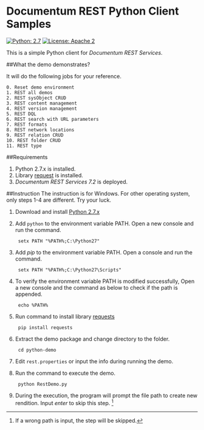 Documentum REST Python Client Samples
=========

[![Python: 2.7](https://img.shields.io/pypi/pyversions/Django.svg)](https://www.python.org/download/releases/2.7/) 
[![License: Apache 2](https://img.shields.io/hexpm/l/plug.svg)](http://www.apache.org/licenses/LICENSE-2.0)

This is a simple Python client for *Documentum REST Services*.

##What the demo demonstrates?

It will do the following jobs for your reference.  

```
0. Reset demo environment
1. REST all demos
2. REST sysObject CRUD
3. REST content management
4. REST version management
5. REST DQL
6. REST search with URL parameters 
7. REST formats 
8. REST network locations 
9. REST relation CRUD 
10. REST folder CRUD
11. REST type
```



##Requirements
1. Python 2.7.x is installed.
2. Library [request](http://docs.python-requests.org/en/latest/) is installed.
3. *Documentum REST Services 7.2* is deployed.


##Instruction
The instruction is for Windows. For other operating system, only steps 1-4 are different. Try your luck.

1. Download and install [Python 2.7.x](https://www.python.org/downloads/)
2. Add `python` to the environment variable PATH. Open a new console and run the command.

        setx PATH "%PATH%;C:\Python27"

3. Add *pip* to the environment variable PATH. Open a console and run the command. 

        setx PATH "%PATH%;C:\Python27\Scripts"

4. To verify the environment variable PATH is modified successfully, Open a new console and the command as below to check if the path is appended.

        echo %PATH%       

5. Run command to install library [requests](http://docs.python-requests.org/en/latest/)

        pip install requests

6. Extract the demo package and change directory to the folder.

        cd python-demo

7. Edit `rest.properties` or input the info during running the demo.

8. Run the command to execute the demo.

        python RestDemo.py

9. During the execution, the program will prompt the file path to create new rendition. Input *enter* to skip this step. [^1]

[^1]: If a wrong path is input, the step will be skipped.  
